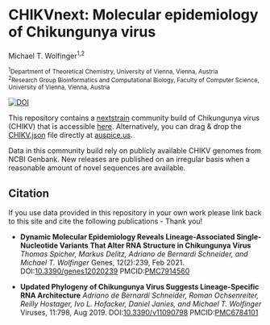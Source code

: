 # CHIKVnext: Molecular epidemiology of Chikungunya virus

Michael T. Wolfinger<sup>1,2</sup>

<sub><sup>1</sup>Department of Theoretical Chemistry, University of Vienna, Vienna, Austria</sub><br/>
<sub><sup>2</sup>Research Group Bioinformatics and Computational Biology, Faculty of Computer Science, University of Vienna, Vienna, Austria</sub><br/>

[![DOI](https://zenodo.org/badge/DOI/10.5281/zenodo.7516690.svg)](https://doi.org/10.5281/zenodo.7516690)


This repository contains a [nextstrain](https://nextstrain.org) community build of Chikungunya virus (CHIKV) that is accessible [here](https://nextstrain.org/community/ViennaRNA/CHIKV). Alternatively, you can drag & drop the [CHIKV.json](auspice/CHIKV.json) file directly at [auspice.us](https://auspice.us).

Data in this community build rely on publicly available CHIKV genomes from NCBI Genbank. New releases are published on an irregular basis when a reasonable amount of novel sequences are available.

## Citation
If you use data provided in this repository in your own work please link back to this site and cite the following publications - Thank you!

- **Dynamic Molecular Epidemiology Reveals Lineage-Associated Single-Nucleotide Variants That Alter RNA Structure in Chikungunya Virus**
 _Thomas Spicher, Markus Delitz, Adriano de Bernardi Schneider, and Michael T. Wolfinger_
 Genes, 12(2):239, Feb 2021. DOI:[10.3390/genes12020239](https://dx.doi.org/10.3390%2Fgenes12020239) PMCID:[PMC7914560](https://www.ncbi.nlm.nih.gov/pmc/articles/PMC7914560/)

 - **Updated Phylogeny of Chikungunya Virus Suggests Lineage-Specific RNA Architecture**
  _Adriano de Bernardi Schneider, Roman Ochsenreiter, Reilly Hostager, Ivo L. Hofacker, Daniel Janies, and Michael T. Wolfinger_
  Viruses, 11:798, Aug 2019. DOI:[10.3390/v11090798](https://dx.doi.org/10.3390%2Fv11090798) PMCID:[PMC6784101](https://www.ncbi.nlm.nih.gov/pmc/articles/PMC6784101/)
